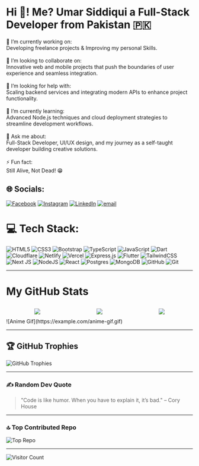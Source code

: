 # Hi 👋! Me? Umar Siddiqui a Full-Stack Developer from Pakistan 🇵🇰
🔭 I’m currently working on:<br>Developing freelance projects & Improving my personal Skills.<br><br>👯 I’m looking to collaborate on:<br>Innovative web and mobile projects that push the boundaries of user experience and seamless integration.<br><br>🤝 I’m looking for help with:<br>Scaling backend services and integrating modern APIs to enhance project functionality.<br><br>🌱 I’m currently learning:<br>Advanced Node.js techniques and cloud deployment strategies to streamline development workflows.<br><br>💬 Ask me about:<br>Full-Stack Developer, UI/UX design, and my journey as a self-taught developer building creative solutions.<br><br>⚡ Fun fact:<br>Still Alive, Not Dead! 😁

## 🌐 Socials:
[![Facebook](https://img.shields.io/badge/Facebook-%231877F2.svg?logo=Facebook&logoColor=white)](https://facebook.com/umar.jsx) [![Instagram](https://img.shields.io/badge/Instagram-%23E4405F.svg?logo=Instagram&logoColor=white)](https://instagram.com/umar.jsx) [![LinkedIn](https://img.shields.io/badge/LinkedIn-%230077B5.svg?logo=linkedin&logoColor=white)](https://linkedin.com/in/umarsidiki) [![email](https://img.shields.io/badge/Email-D14836?logo=gmail&logoColor=white)](mailto:siddiquiumar0007@gmail.com)

# 💻 Tech Stack:
![HTML5](https://img.shields.io/badge/html5-%23E34F26.svg?style=for-the-badge&logo=html5&logoColor=white) ![CSS3](https://img.shields.io/badge/css3-%231572B6.svg?style=for-the-badge&logo=css3&logoColor=white) ![Bootstrap](https://img.shields.io/badge/bootstrap-%238511FA.svg?style=for-the-badge&logo=bootstrap&logoColor=white) ![TypeScript](https://img.shields.io/badge/typescript-%23007ACC.svg?style=for-the-badge&logo=typescript&logoColor=white) ![JavaScript](https://img.shields.io/badge/javascript-%23323330.svg?style=for-the-badge&logo=javascript&logoColor=%23F7DF1E) ![Dart](https://img.shields.io/badge/dart-%230175C2.svg?style=for-the-badge&logo=dart&logoColor=white) ![Cloudflare](https://img.shields.io/badge/Cloudflare-F38020?style=for-the-badge&logo=Cloudflare&logoColor=white) ![Netlify](https://img.shields.io/badge/netlify-%23000000.svg?style=for-the-badge&logo=netlify&logoColor=#00C7B7) ![Vercel](https://img.shields.io/badge/vercel-%23000000.svg?style=for-the-badge&logo=vercel&logoColor=white) ![Express.js](https://img.shields.io/badge/express.js-%23404d59.svg?style=for-the-badge&logo=express&logoColor=%2361DAFB) ![Flutter](https://img.shields.io/badge/Flutter-%2302569B.svg?style=for-the-badge&logo=Flutter&logoColor=white) ![TailwindCSS](https://img.shields.io/badge/tailwindcss-%2338B2AC.svg?style=for-the-badge&logo=tailwind-css&logoColor=white) ![Next JS](https://img.shields.io/badge/Next-black?style=for-the-badge&logo=next.js&logoColor=white) ![NodeJS](https://img.shields.io/badge/node.js-6DA55F?style=for-the-badge&logo=node.js&logoColor=white) ![React](https://img.shields.io/badge/react-%2320232a.svg?style=for-the-badge&logo=react&logoColor=%2361DAFB) ![Postgres](https://img.shields.io/badge/postgres-%23316192.svg?style=for-the-badge&logo=postgresql&logoColor=white) ![MongoDB](https://img.shields.io/badge/MongoDB-%234ea94b.svg?style=for-the-badge&logo=mongodb&logoColor=white) ![GitHub](https://img.shields.io/badge/github-%23121011.svg?style=for-the-badge&logo=github&logoColor=white) ![Git](https://img.shields.io/badge/git-%23F05033.svg?style=for-the-badge&logo=git&logoColor=white)

---

# My GitHub Stats
<div style="display: flex; flex-wrap: wrap; justify-content: space-around;">
  <img src="https://github-readme-stats.vercel.app/api?username=yourusername&show_icons=true&theme=radical" style="margin: 10px;" />
  <img src="https://github-readme-stats.vercel.app/api/top-langs/?username=yourusername&layout=compact" style="margin: 10px;" />
  <img src="https://github-readme-streak-stats.herokuapp.com/?user=yourusername&theme=radical" style="margin: 10px;" />
</div>
![Anime Gif](https://example.com/anime-gif.gif)

---

## 🏆 GitHub Trophies
![GitHub Trophies](https://github-profile-trophy.vercel.app/?username=yourusername&theme=radical)

---

### ✍️ Random Dev Quote
> "Code is like humor. When you have to explain it, it’s bad." – Cory House

---

### 🔝 Top Contributed Repo
![Top Repo](https://github-readme-stats.vercel.app/api/pin/?username=yourusername&repo=yourtoprepo)

---

![Visitor Count](https://visitcount.itsvg.in/api?id=yourusername&icon=0&color=0)

<!-- Proudly created with GPRM ( https://gprm.itsvg.in ) -->
